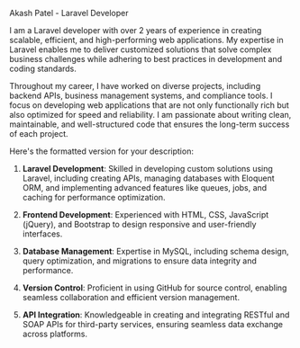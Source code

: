 Akash Patel - Laravel Developer

I am a Laravel developer with over 2 years of experience in creating scalable, efficient, and high-performing web applications. My expertise in Laravel enables me to deliver customized solutions that solve complex business challenges while adhering to best practices in development and coding standards.

Throughout my career, I have worked on diverse projects, including backend APIs, business management systems, and compliance tools. I focus on developing web applications that are not only functionally rich but also optimized for speed and reliability. I am passionate about writing clean, maintainable, and well-structured code that ensures the long-term success of each project.

Here's the formatted version for your description:

1. **Laravel Development**: Skilled in developing custom solutions using Laravel, including creating APIs, managing databases with Eloquent ORM, and implementing advanced features like queues, jobs, and caching for performance optimization.

2. **Frontend Development**: Experienced with HTML, CSS, JavaScript (jQuery), and Bootstrap to design responsive and user-friendly interfaces.

3. **Database Management**: Expertise in MySQL, including schema design, query optimization, and migrations to ensure data integrity and performance.

4. **Version Control**: Proficient in using GitHub for source control, enabling seamless collaboration and efficient version management.

5. **API Integration**: Knowledgeable in creating and integrating RESTful and SOAP APIs for third-party services, ensuring seamless data exchange across platforms.

